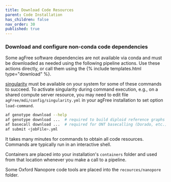 ```yaml
---
title: Download Code Resources
parent: Code Installation
has_children: false
nav_order: 30
published: true
---
```


### Download and configure non-conda code dependencies

Some agFree software dependencies are not available via conda
and must be downloaded as needed using the following
pipeline actions. Use these actions directly, or
call them using the {% include templates.html type="download" %}.

[singularity](https://docs.sylabs.io/guides/latest/user-guide/) 
must be available on your system for some of these commands to succeed.
To activate singularity during command execution, e.g., on a shared compute
server resource, you may need to edit file 
`agFree/mdi/config/singularity.yml` in your agFree installation
to set option `load-command`.

```sh
af genotype download --help
af genotype download ...  # required to build diploid reference graphs (cactus, etc.)
af basecall download ...  # required for ONT basecalling (Dorado, etc.)
af submit <jobFile>.yml
```

It takes many minutes for commands to obtain all code resources.
Commands are typically run in an interactive shell.

Containers are placed into your installation's `containers` folder
and used from that location whenever you make a call to a pipeline.

Some Oxford Nanopore code tools are placed into the `recources/nanopore` folder.

